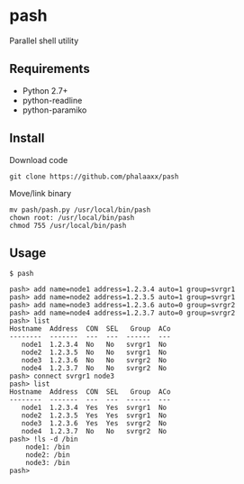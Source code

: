 pash
====

Parallel shell utility


Requirements
------------

 * Python 2.7+
 * python-readline
 * python-paramiko

Install
-------

Download code

	git clone https://github.com/phalaaxx/pash

Move/link binary

	mv pash/pash.py /usr/local/bin/pash
	chown root: /usr/local/bin/pash
	chmod 755 /usr/local/bin/pash

Usage
-----

	$ pash

	pash> add name=node1 address=1.2.3.4 auto=1 group=svrgr1
	pash> add name=node2 address=1.2.3.5 auto=1 group=svrgr1
	pash> add name=node3 address=1.2.3.6 auto=0 group=svrgr2
	pash> add name=node4 address=1.2.3.7 auto=0 group=svrgr2
	pash> list
	Hostname  Address  CON  SEL   Group  ACo
	--------  -------  ---  ---  ------  ---
	   node1  1.2.3.4  No   No   svrgr1  No
	   node2  1.2.3.5  No   No   svrgr1  No
	   node3  1.2.3.6  No   No   svrgr2  No
	   node4  1.2.3.7  No   No   svrgr2  No
	pash> connect svrgr1 node3
	pash> list
	Hostname  Address  CON  SEL   Group  ACo
	--------  -------  ---  ---  ------  ---
	   node1  1.2.3.4  Yes  Yes  svrgr1  No
	   node2  1.2.3.5  Yes  Yes  svrgr1  No
	   node3  1.2.3.6  Yes  Yes  svrgr2  No
	   node4  1.2.3.7  No   No   svrgr2  No
	pash> !ls -d /bin
	    node1: /bin
	    node2: /bin
	    node3: /bin
	pash>
